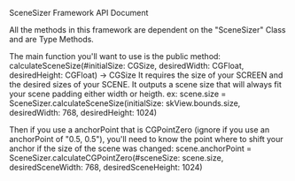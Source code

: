 SceneSizer Framework API Document

All the methods in this framework are dependent on the "SceneSizer" Class and are Type Methods.

The main function you'll want to use is the public method:
calculateSceneSize(#initialSize: CGSize, desiredWidth: CGFloat, desiredHeight: CGFloat) -> CGSize
It requires the size of your SCREEN and the desired sizes of your SCENE.
It outputs a scene size that will always fit your scene padding either width or heigth.
ex: scene.size = SceneSizer.calculateSceneSize(initialSize: skView.bounds.size, desiredWidth: 768, desiredHeight: 1024)

Then if you use a anchorPoint that is CGPointZero (ignore if you use an anchorPoint of "0.5, 0.5"),
you'll need to know the point where to shift your anchor if the size of the scene was changed:
scene.anchorPoint = SceneSizer.calculateCGPointZero(#sceneSize: scene.size, desiredSceneWidth: 768, desiredSceneHeight: 1024)